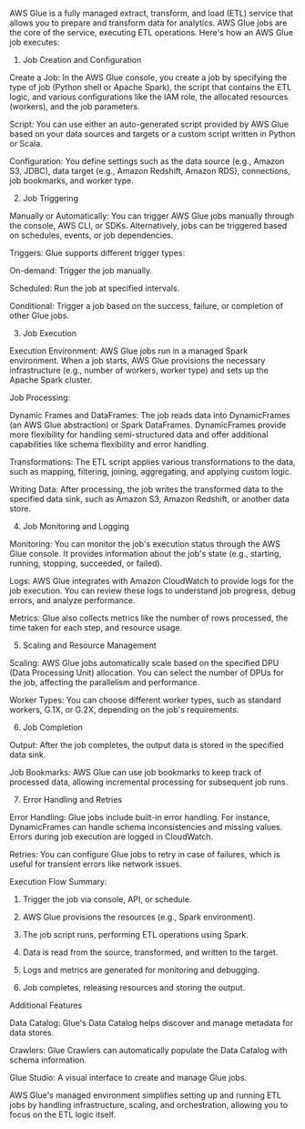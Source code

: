 AWS Glue is a fully managed extract, transform, and load (ETL) service that allows you to prepare and transform data for analytics. AWS Glue jobs are the core of the service, executing ETL operations. Here's how an AWS Glue job executes:

1. Job Creation and Configuration

Create a Job: In the AWS Glue console, you create a job by specifying the type of job (Python shell or Apache Spark), the script that contains the ETL logic, and various configurations like the IAM role, the allocated resources (workers), and the job parameters.

Script: You can use either an auto-generated script provided by AWS Glue based on your data sources and targets or a custom script written in Python or Scala.

Configuration: You define settings such as the data source (e.g., Amazon S3, JDBC), data target (e.g., Amazon Redshift, Amazon RDS), connections, job bookmarks, and worker type.


2. Job Triggering

Manually or Automatically: You can trigger AWS Glue jobs manually through the console, AWS CLI, or SDKs. Alternatively, jobs can be triggered based on schedules, events, or job dependencies.

Triggers: Glue supports different trigger types:

On-demand: Trigger the job manually.

Scheduled: Run the job at specified intervals.

Conditional: Trigger a job based on the success, failure, or completion of other Glue jobs.



3. Job Execution

Execution Environment: AWS Glue jobs run in a managed Spark environment. When a job starts, AWS Glue provisions the necessary infrastructure (e.g., number of workers, worker type) and sets up the Apache Spark cluster.

Job Processing:

Dynamic Frames and DataFrames: The job reads data into DynamicFrames (an AWS Glue abstraction) or Spark DataFrames. DynamicFrames provide more flexibility for handling semi-structured data and offer additional capabilities like schema flexibility and error handling.

Transformations: The ETL script applies various transformations to the data, such as mapping, filtering, joining, aggregating, and applying custom logic.

Writing Data: After processing, the job writes the transformed data to the specified data sink, such as Amazon S3, Amazon Redshift, or another data store.



4. Job Monitoring and Logging

Monitoring: You can monitor the job's execution status through the AWS Glue console. It provides information about the job's state (e.g., starting, running, stopping, succeeded, or failed).

Logs: AWS Glue integrates with Amazon CloudWatch to provide logs for the job execution. You can review these logs to understand job progress, debug errors, and analyze performance.

Metrics: Glue also collects metrics like the number of rows processed, the time taken for each step, and resource usage.


5. Scaling and Resource Management

Scaling: AWS Glue jobs automatically scale based on the specified DPU (Data Processing Unit) allocation. You can select the number of DPUs for the job, affecting the parallelism and performance.

Worker Types: You can choose different worker types, such as standard workers, G.1X, or G.2X, depending on the job's requirements.


6. Job Completion

Output: After the job completes, the output data is stored in the specified data sink.

Job Bookmarks: AWS Glue can use job bookmarks to keep track of processed data, allowing incremental processing for subsequent job runs.


7. Error Handling and Retries

Error Handling: Glue jobs include built-in error handling. For instance, DynamicFrames can handle schema inconsistencies and missing values. Errors during job execution are logged in CloudWatch.

Retries: You can configure Glue jobs to retry in case of failures, which is useful for transient errors like network issues.


Execution Flow Summary:

1. Trigger the job via console, API, or schedule.


2. AWS Glue provisions the resources (e.g., Spark environment).


3. The job script runs, performing ETL operations using Spark.


4. Data is read from the source, transformed, and written to the target.


5. Logs and metrics are generated for monitoring and debugging.


6. Job completes, releasing resources and storing the output.



Additional Features

Data Catalog: Glue's Data Catalog helps discover and manage metadata for data stores.

Crawlers: Glue Crawlers can automatically populate the Data Catalog with schema information.

Glue Studio: A visual interface to create and manage Glue jobs.


AWS Glue's managed environment simplifies setting up and running ETL jobs by handling infrastructure, scaling, and orchestration, allowing you to focus on the ETL logic itself.

